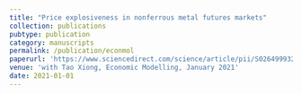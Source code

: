 ```yaml
---
title: "Price explosiveness in nonferrous metal futures markets"
collection: publications
pubtype: publication
category: manuscripts
permalink: /publication/econmol
paperurl: 'https://www.sciencedirect.com/science/article/pii/S0264999320311962?via%3Dihub'
venue: 'with Tao Xiong, Economic Modelling, January 2021'
date: 2021-01-01
---
```

